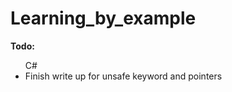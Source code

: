 # Learning_by_example

<b> Todo: </b></br>
<ul>C#
    <li> Finish write up for unsafe keyword and pointers</li>
</ul>
